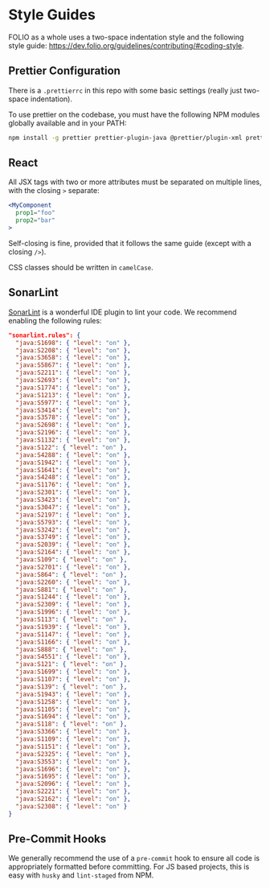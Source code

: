 # Style Guides

FOLIO as a whole uses a two-space indentation style and the following style guide:
https://dev.folio.org/guidelines/contributing/#coding-style.

## Prettier Configuration

There is a `.prettierrc` in this repo with some basic settings (really just two-space indentation).

To use prettier on the codebase, you must have the following NPM modules globally available and in
your PATH:

```sh
npm install -g prettier prettier-plugin-java @prettier/plugin-xml prettier-plugin-sql @apidevtools/swagger-cli
```

## React

All JSX tags with two or more attributes must be separated on multiple lines, with the closing `>`
separate:

```jsx
<MyComponent
  prop1="foo"
  prop2="bar"
>
```

Self-closing is fine, provided that it follows the same guide (except with a closing `/>`).

CSS classes should be written in `camelCase`.

## SonarLint

[SonarLint](https://sonarlint.org/) is a wonderful IDE plugin to lint your code. We recommend
enabling the following rules:

```json
"sonarlint.rules": {
  "java:S1698": { "level": "on" },
  "java:S2208": { "level": "on" },
  "java:S3658": { "level": "on" },
  "java:S5867": { "level": "on" },
  "java:S2211": { "level": "on" },
  "java:S2693": { "level": "on" },
  "java:S1774": { "level": "on" },
  "java:S1213": { "level": "on" },
  "java:S5977": { "level": "on" },
  "java:S3414": { "level": "on" },
  "java:S3578": { "level": "on" },
  "java:S2698": { "level": "on" },
  "java:S2196": { "level": "on" },
  "java:S1132": { "level": "on" },
  "java:S122": { "level": "on" },
  "java:S4288": { "level": "on" },
  "java:S1942": { "level": "on" },
  "java:S1641": { "level": "on" },
  "java:S4248": { "level": "on" },
  "java:S1176": { "level": "on" },
  "java:S2301": { "level": "on" },
  "java:S3423": { "level": "on" },
  "java:S3047": { "level": "on" },
  "java:S2197": { "level": "on" },
  "java:S5793": { "level": "on" },
  "java:S3242": { "level": "on" },
  "java:S3749": { "level": "on" },
  "java:S2039": { "level": "on" },
  "java:S2164": { "level": "on" },
  "java:S109": { "level": "on" },
  "java:S2701": { "level": "on" },
  "java:S864": { "level": "on" },
  "java:S2260": { "level": "on" },
  "java:S881": { "level": "on" },
  "java:S1244": { "level": "on" },
  "java:S2309": { "level": "on" },
  "java:S1996": { "level": "on" },
  "java:S113": { "level": "on" },
  "java:S1939": { "level": "on" },
  "java:S1147": { "level": "on" },
  "java:S1166": { "level": "on" },
  "java:S888": { "level": "on" },
  "java:S4551": { "level": "on" },
  "java:S121": { "level": "on" },
  "java:S1699": { "level": "on" },
  "java:S1107": { "level": "on" },
  "java:S139": { "level": "on" },
  "java:S1943": { "level": "on" },
  "java:S1258": { "level": "on" },
  "java:S1105": { "level": "on" },
  "java:S1694": { "level": "on" },
  "java:S118": { "level": "on" },
  "java:S3366": { "level": "on" },
  "java:S1109": { "level": "on" },
  "java:S1151": { "level": "on" },
  "java:S2325": { "level": "on" },
  "java:S3553": { "level": "on" },
  "java:S1696": { "level": "on" },
  "java:S1695": { "level": "on" },
  "java:S2096": { "level": "on" },
  "java:S2221": { "level": "on" },
  "java:S2162": { "level": "on" },
  "java:S2308": { "level": "on" }
}
```

## Pre-Commit Hooks

We generally recommend the use of a `pre-commit` hook to ensure all code is appropriately formatted
before committing. For JS based projects, this is easy with `husky` and `lint-staged` from NPM.
